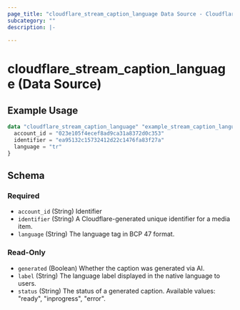 ```yaml
---
page_title: "cloudflare_stream_caption_language Data Source - Cloudflare"
subcategory: ""
description: |-
  
---
```


# cloudflare_stream_caption_language (Data Source)



## Example Usage

```terraform
data "cloudflare_stream_caption_language" "example_stream_caption_language" {
  account_id = "023e105f4ecef8ad9ca31a8372d0c353"
  identifier = "ea95132c15732412d22c1476fa83f27a"
  language = "tr"
}
```

<!-- schema generated by tfplugindocs -->
## Schema

### Required

- `account_id` (String) Identifier
- `identifier` (String) A Cloudflare-generated unique identifier for a media item.
- `language` (String) The language tag in BCP 47 format.

### Read-Only

- `generated` (Boolean) Whether the caption was generated via AI.
- `label` (String) The language label displayed in the native language to users.
- `status` (String) The status of a generated caption.
Available values: "ready", "inprogress", "error".


